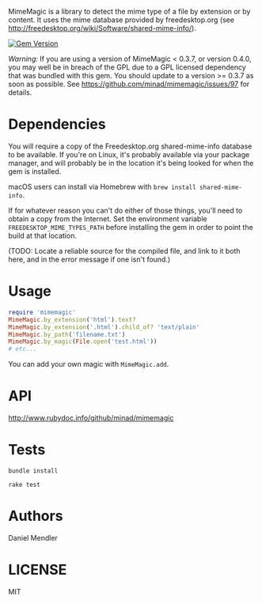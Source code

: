 MimeMagic is a library to detect the mime type of a file by extension or by content. It uses the mime database
provided by freedesktop.org (see http://freedesktop.org/wiki/Software/shared-mime-info/).

[![Gem Version](https://img.shields.io/gem/v/mimemagic.svg)](http://rubygems.org/gems/mimemagic)

*Warning:* If you are using a version of MimeMagic < 0.3.7, or version 0.4.0, you may well be in breach of the
GPL due to a GPL licensed dependency that was bundled with this gem. You should update to a version >= 0.3.7 
as soon as possible. See https://github.com/minad/mimemagic/issues/97 for details.

Dependencies
============

You will require a copy of the Freedesktop.org shared-mime-info database to be available. If you're on Linux,
it's probably available via your package manager, and will probably be in the location it's being looked for
when the gem is installed.

macOS users can install via Homebrew with `brew install shared-mime-info`.

If for whatever reason you can't do either of those things, you'll need to obtain a copy from the Internet. Set
the environment variable `FREEDESKTOP_MIME_TYPES_PATH` before installing the gem in order to point the build at
that location.

(TODO: Locate a reliable source for the compiled file, and link to it both here, and in the error message if
one isn't found.)

Usage
=====

```ruby
require 'mimemagic'
MimeMagic.by_extension('html').text?
MimeMagic.by_extension('.html').child_of? 'text/plain'
MimeMagic.by_path('filename.txt')
MimeMagic.by_magic(File.open('test.html'))
# etc...
```

You can add your own magic with `MimeMagic.add`.

API
===

http://www.rubydoc.info/github/minad/mimemagic

Tests
=====

```
bundle install

rake test
```

Authors
=======

Daniel Mendler

LICENSE
=======

MIT
